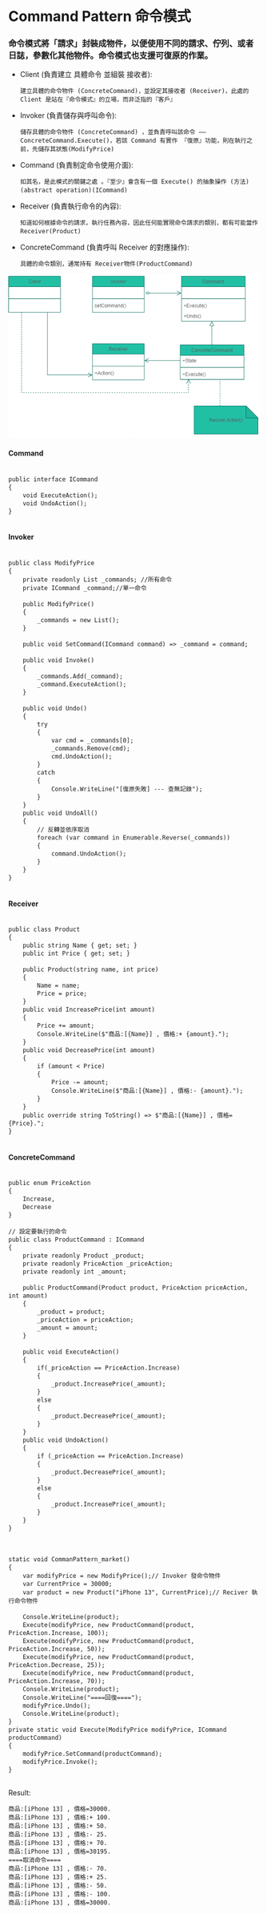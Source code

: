 # Command Pattern 命令模式

### 命令模式將「請求」封裝成物件，以便使用不同的請求、佇列、或者日誌，參數化其他物件。命令模式也支援可復原的作業。


- Client (負責建立 具體命令 並組裝 接收者):

	`建立具體的命令物件 (ConcreteCommand)，並設定其接收者 (Receiver)，此處的 Client 是站在『命令模式』的立場，而非泛指的『客戶』`

- Invoker (負責儲存與呼叫命令):

	`儲存具體的命令物件 (ConcreteCommand) ，並負責呼叫該命令 —— ConcreteCommand.Execute()，若該 Command 有實作 『復原』功能，則在執行之前，先儲存其狀態(ModifyPrice)`

- Command (負責制定命令使用介面):

	`如其名，是此模式的關鍵之處 。『至少』會含有一個 Execute() 的抽象操作 (方法) (abstract operation)(ICommand)`

- Receiver (負責執行命令的內容):

	`知道如何根據命令的請求，執行任務內容，因此任何能實現命令請求的類別，都有可能當作 Receiver(Product)`

- ConcreteCommand (負責呼叫 Receiver 的對應操作):

	`具體的命令類別，通常持有 Receiver物件(ProductCommand)`

![樣板方法](command_pattern.png)



#### Command
<pre>
<code>
public interface ICommand
{
    void ExecuteAction();
    void UndoAction();
}
</code>
</pre>

#### Invoker
<pre>
<code>
public class ModifyPrice
{
    private readonly List<ICommand> _commands; //所有命令
    private ICommand _command;//單一命令

    public ModifyPrice()
    {
        _commands = new List<ICommand>();
    }

    public void SetCommand(ICommand command) => _command = command;

    public void Invoke()
    {
        _commands.Add(_command);
        _command.ExecuteAction();
    }

    public void Undo()
    {
        try
        {
            var cmd = _commands[0];
            _commands.Remove(cmd);
            cmd.UndoAction();
        }
        catch
        {
            Console.WriteLine("[復原失敗] --- 查無記錄");
        }
    }
    public void UndoAll()
    {
        // 反轉並依序取消
        foreach (var command in Enumerable.Reverse(_commands))
        {
            command.UndoAction();
        }
    }
}
</code>
</pre>

#### Receiver
<pre>
<code>
public class Product
{
    public string Name { get; set; }
    public int Price { get; set; }

    public Product(string name, int price)
    {
        Name = name;
        Price = price;
    }
    public void IncreasePrice(int amount)
    {
        Price += amount;
        Console.WriteLine($"商品:[{Name}] , 價格:+ {amount}.");
    }
    public void DecreasePrice(int amount)
    {
        if (amount < Price)
        {
            Price -= amount;
            Console.WriteLine($"商品:[{Name}] , 價格:- {amount}.");
        }
    }
    public override string ToString() => $"商品:[{Name}] , 價格={Price}.";
}
</code>
</pre>

#### ConcreteCommand
<pre>
<code>
public enum PriceAction
{
    Increase,
    Decrease
}

// 設定要執行的命令
public class ProductCommand : ICommand
{
    private readonly Product _product;
    private readonly PriceAction _priceAction;
    private readonly int _amount;

    public ProductCommand(Product product, PriceAction priceAction, int amount)
    {
        _product = product;
        _priceAction = priceAction;
        _amount = amount;
    }

    public void ExecuteAction()
    {
        if(_priceAction == PriceAction.Increase)
        {
            _product.IncreasePrice(_amount);
        }
        else
        {
            _product.DecreasePrice(_amount);
        }
    }
    public void UndoAction()
    {
        if (_priceAction == PriceAction.Increase)
        {
            _product.DecreasePrice(_amount);
        }
        else
        {
            _product.IncreasePrice(_amount);
        }
    }
}
</code>
</pre>

<pre>
<code>
static void CommanPattern_market()
{
    var modifyPrice = new ModifyPrice();// Invoker 發命令物件
    var CurrentPrice = 30000;
    var product = new Product("iPhone 13", CurrentPrice);// Reciver 執行命令物件

    Console.WriteLine(product);
    Execute(modifyPrice, new ProductCommand(product, PriceAction.Increase, 100));
    Execute(modifyPrice, new ProductCommand(product, PriceAction.Increase, 50));
    Execute(modifyPrice, new ProductCommand(product, PriceAction.Decrease, 25));
    Execute(modifyPrice, new ProductCommand(product, PriceAction.Increase, 70));
    Console.WriteLine(product);
    Console.WriteLine("====回復====");
    modifyPrice.Undo();
    Console.WriteLine(product);
}
private static void Execute(ModifyPrice modifyPrice, ICommand productCommand)
{
    modifyPrice.SetCommand(productCommand);
    modifyPrice.Invoke();
}
</code>
</pre>

Result:

    商品:[iPhone 13] , 價格=30000.
    商品:[iPhone 13] , 價格:+ 100.
    商品:[iPhone 13] , 價格:+ 50.
    商品:[iPhone 13] , 價格:- 25.
    商品:[iPhone 13] , 價格:+ 70.
    商品:[iPhone 13] , 價格=30195.
    ====取消命令====
    商品:[iPhone 13] , 價格:- 70.
    商品:[iPhone 13] , 價格:+ 25.
    商品:[iPhone 13] , 價格:- 50.
    商品:[iPhone 13] , 價格:- 100.
    商品:[iPhone 13] , 價格=30000.